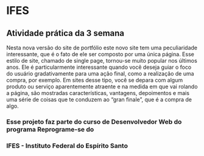 # IFES

## Atividade prática da 3 semana

Nesta nova versão do site de portfólio este novo site tem uma peculiaridade interessante, 
que é o fato de ele ser composto por uma única página. Esse estilo de site, chamado de 
single page, tornou-se muito popular nos últimos anos. Ele é particularmente interessante 
quando você deseja guiar o foco do usuário gradativamente para uma ação final, como a 
realização de uma compra, por exemplo. Em sites desse tipo, você se depara com algum 
produto ou serviço aparentemente atraente e na medida em que vai rolando a página, são 
mostradas características, vantagens, depoimentos e mais uma série de coisas que te 
conduzem ao “gran finale”, que é a compra de algo.

### Esse projeto faz parte do curso de Desenvolvedor Web do programa Reprograme-se do
### IFES - Instituto Federal do Espírito Santo

